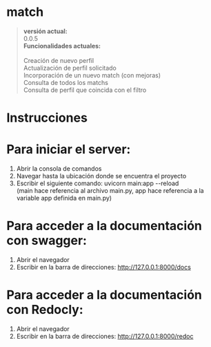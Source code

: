 # match

> __versión actual:__\
> 0.0.5
> \
> __Funcionalidades actuales:__\
> \
> Creación de nuevo perfil\
> Actualización de perfil solicitado\
> Incorporación de un nuevo match (con mejoras)\
> Consulta de todos los matchs\
> Consulta de perfil que coincida con el filtro


# Instrucciones

# Para iniciar el server: 
  1) Abrir la consola de comandos
  2) Navegar hasta la ubicación donde se encuentra el proyecto
  3) Escribir el siguiente comando: uvicorn main:app --reload <br />
     (main hace referencia al archivo main.py, app hace referencia a la variable app definida en main.py)
	 
# Para acceder a la documentación con swagger: 
  1) Abrir el navegador
  2) Escribir en la barra de direcciones: http://127.0.0.1:8000/docs 
  
# Para acceder a la documentación con Redocly: 
  1) Abrir el navegador
  2) Escribir en la barra de direcciones: http://127.0.0.1:8000/redoc 
  